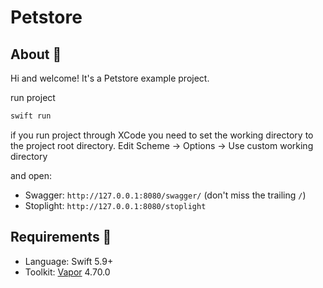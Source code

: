 # Petstore

## About 💬

Hi and welcome! It's a Petstore example project.

run project
```sh
swift run
```

if you run project through XCode you need to set the working directory to the project root directory.
Edit Scheme -> Options -> Use custom working directory

and open:
- Swagger: `http://127.0.0.1:8080/swagger/` (don't miss the trailing `/`)
- Stoplight: `http://127.0.0.1:8080/stoplight`

## Requirements 📝

- Language: Swift 5.9+
- Toolkit: [Vapor](https://docs.vapor.codes/) 4.70.0
